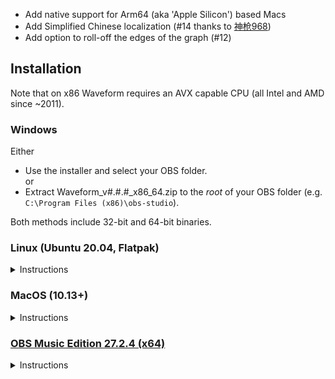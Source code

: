 - Add native support for Arm64 (aka 'Apple Silicon') based Macs
- Add Simplified Chinese localization (#14 thanks to [神枪968](https://github.com/GodGun968))
- Add option to roll-off the edges of the graph (#12)

## Installation
Note that on x86 Waveform requires an AVX capable CPU (all Intel and AMD since ~2011).

### Windows
Either  
- Use the installer and select your OBS folder.  
or  
- Extract Waveform\_v#.#.#\_x86\_64.zip to the *root* of your OBS folder (e.g. `C:\Program Files (x86)\obs-studio`).

Both methods include 32-bit and 64-bit binaries.

### Linux (Ubuntu 20.04, Flatpak)
<details>
<summary>Instructions</summary>

#### Prebuilt Binaries
- Extract Waveform\_v#.#.#\_Ubuntu\_x64.tar.gz to your `~/.config/obs-studio/plugins` folder.  

#### Flatpak
- `flatpak install flathub com.obsproject.Studio.Plugins.waveform`  

#### Source Build
- Step-by-step instructions in the [readme](https://github.com/phandasm/waveform/blob/master/README.md#linux-ubuntu-20043-lts).
</details>

### MacOS (10.13+)
<details>
<summary>Instructions</summary>

#### M1 (Arm) Macs
- Extract Waveform\_v#.#.#\_MacOS\_Arm64.zip to your `/Library/Application Support/obs-studio/plugins` folder.  

#### Intel Macs
- Extract Waveform\_v#.#.#\_MacOS\_x64.zip to your `/Library/Application Support/obs-studio/plugins` folder.  
</details>

### [OBS Music Edition 27.2.4 (x64)](https://github.com/pkviet/obs-studio/releases/tag/v27.2.4)
<details>
<summary>Instructions</summary>

- Extract for_OBS_ME_only.zip to the *root* of your OBS ME folder (e.g. `C:\Program Files\obs-studio-ME`).
</details>
